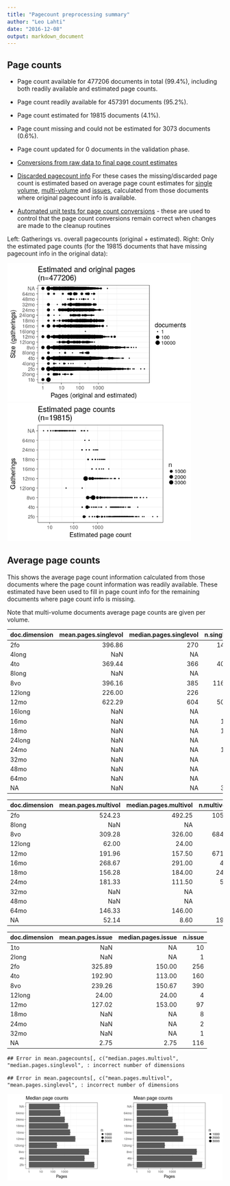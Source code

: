 ```yaml
---
title: "Pagecount preprocessing summary"
author: "Leo Lahti"
date: "2016-12-08"
output: markdown_document
---
```





## Page counts

  * Page count available for 477206 documents in total (99.4%), including both readily available and estimated page counts.

  * Page count readily available for 457391 documents (95.2%). 

  * Page count estimated for 19815 documents (4.1%).

  * Page count missing and could not be estimated for 3073 documents (0.6%).

  * Page count updated for 0 documents in the validation phase.
  
  * [Conversions from raw data to final page count estimates](output.tables/pagecount_conversions.csv)

<!--[Page conversions from raw data to final page count estimates with volume info](output.tables/page_conversion_table_full.csv)-->

  * [Discarded pagecount info](output.tables/pagecount_discarded.csv) For these cases the missing/discarded page count is estimated based on average page count estimates for [single volume](mean_pagecounts_singlevol.csv), [multi-volume](mean_pagecounts_multivol.csv) and [issues](mean_pagecounts_issue.csv), calculated from those documents where original pagecount info is available.

  * [Automated unit tests for page count conversions](https://github.com/rOpenGov/bibliographica/blob/master/inst/extdata/tests_polish_physical_extent.csv) - these are used to control that the page count conversions remain correct when changes are made to the cleanup routines


Left: Gatherings vs. overall pagecounts (original + estimated). Right: Only the estimated page counts (for the 19815 documents that have missing pagecount info in the original data):

<img src="figure/pagecount-size-estimated-1.png" title="plot of chunk size-estimated" alt="plot of chunk size-estimated" width="430px" /><img src="figure/pagecount-size-estimated-2.png" title="plot of chunk size-estimated" alt="plot of chunk size-estimated" width="430px" />



## Average page counts

This shows the average page count information calculated from those
documents where the page count information was readily
available. These estimated have been used to fill in page count info
for the remaining documents where page count info is missing.

Note that multi-volume documents average page counts are given per volume.


|doc.dimension | mean.pages.singlevol| median.pages.singlevol| n.singlevol|
|:-------------|--------------------:|----------------------:|-----------:|
|2fo           |               396.86|                    270|       14010|
|4long         |                  NaN|                     NA|           3|
|4to           |               369.44|                    366|       40937|
|8long         |                  NaN|                     NA|          32|
|8vo           |               396.16|                    385|      116390|
|12long        |               226.00|                    226|         138|
|12mo          |               622.29|                    604|       50627|
|16long        |                  NaN|                     NA|           1|
|16mo          |                  NaN|                     NA|        1758|
|18mo          |                  NaN|                     NA|        1656|
|24long        |                  NaN|                     NA|          74|
|24mo          |                  NaN|                     NA|        1325|
|32mo          |                  NaN|                     NA|         680|
|48mo          |                  NaN|                     NA|          18|
|64mo          |                  NaN|                     NA|         105|
|NA            |                  NaN|                     NA|        3508|



|doc.dimension | mean.pages.multivol| median.pages.multivol| n.multivol|
|:-------------|-------------------:|---------------------:|----------:|
|2fo           |              524.23|                492.25|       1053|
|8long         |                 NaN|                    NA|          1|
|8vo           |              309.28|                326.00|       6842|
|12long        |               62.00|                 24.00|          5|
|12mo          |              191.96|                157.50|       6717|
|16mo          |              268.67|                291.00|         45|
|18mo          |              156.28|                184.00|        246|
|24mo          |              181.33|                111.50|         56|
|32mo          |                 NaN|                    NA|          7|
|48mo          |                 NaN|                    NA|          2|
|64mo          |              146.33|                146.00|          6|
|NA            |               52.14|                  8.60|        199|



|doc.dimension | mean.pages.issue| median.pages.issue| n.issue|
|:-------------|----------------:|------------------:|-------:|
|1to           |              NaN|                 NA|      10|
|2long         |              NaN|                 NA|       1|
|2fo           |           325.89|             150.00|     256|
|4to           |           192.90|             113.00|     160|
|8vo           |           239.26|             150.67|     390|
|12long        |            24.00|              24.00|       4|
|12mo          |           127.02|             153.00|      97|
|18mo          |              NaN|                 NA|       8|
|24mo          |              NaN|                 NA|       2|
|32mo          |              NaN|                 NA|       1|
|NA            |             2.75|               2.75|     116|


```
## Error in mean.pagecounts[, c("median.pages.multivol", "median.pages.singlevol", : incorrect number of dimensions
```

```
## Error in mean.pagecounts[, c("mean.pages.multivol", "mean.pages.singlevol", : incorrect number of dimensions
```

![plot of chunk size-pagecountsmulti2](figure/pagecount-size-pagecountsmulti2-1.png)


